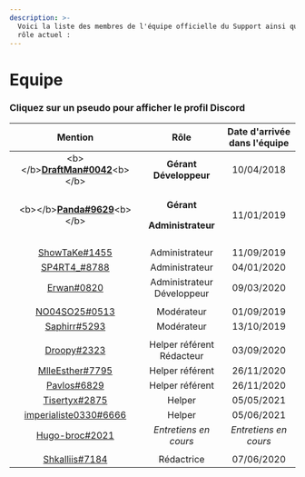 ```yaml
---
description: >-
  Voici la liste des membres de l'équipe officielle du Support ainsi que leur
  rôle actuel :
---
```


# Equipe

### Cliquez sur un pseudo pour afficher le profil Discord

<table>
  <thead>
    <tr>
      <th style="text-align:center">Mention</th>
      <th style="text-align:center">R&#xF4;le</th>
      <th style="text-align:center">Date d&apos;arriv&#xE9;e
        <br />dans l&apos;&#xE9;quipe</th>
    </tr>
  </thead>
  <tbody>
    <tr>
      <td style="text-align:center">&lt;b&gt;&lt;/b&gt;<a href="https://discordapp.com/users/207190782673813504"><b>DraftMan#0042</b></a>&lt;b&gt;&lt;/b&gt;</td>
      <td
      style="text-align:center"><b>G&#xE9;rant<br />D&#xE9;veloppeur</b>
        </td>
        <td style="text-align:center">10/04/2018</td>
    </tr>
    <tr>
      <td style="text-align:center">&lt;b&gt;&lt;/b&gt;<a href="https://discordapp.com/users/164738865649811457"><b>Panda#9629</b></a>&lt;b&gt;&lt;/b&gt;</td>
      <td
      style="text-align:center">
        <p><b>G&#xE9;rant</b>
        </p>
        <p><b>Administrateur</b>
        </p>
        </td>
        <td style="text-align:center">11/01/2019</td>
    </tr>
    <tr>
      <td style="text-align:center"></td>
      <td style="text-align:center"></td>
      <td style="text-align:center"></td>
    </tr>
    <tr>
      <td style="text-align:center"><a href="https://discordapp.com/users/324110004313391105">ShowTaKe#1455</a>
      </td>
      <td style="text-align:center">Administrateur</td>
      <td style="text-align:center">11/09/2019</td>
    </tr>
    <tr>
      <td style="text-align:center"><a href="https://discordapp.com/users/272321832323907585">SP4RT4_#8788</a>
      </td>
      <td style="text-align:center">Administrateur</td>
      <td style="text-align:center">04/01/2020</td>
    </tr>
    <tr>
      <td style="text-align:center"><a href="https://discordapp.com/users/150249602635792385">Erwan#0820</a>
      </td>
      <td style="text-align:center">Administrateur
        <br />D&#xE9;veloppeur</td>
      <td style="text-align:center">09/03/2020</td>
    </tr>
    <tr>
      <td style="text-align:center"></td>
      <td style="text-align:center"></td>
      <td style="text-align:center"></td>
    </tr>
    <tr>
      <td style="text-align:center"><a href="https://discordapp.com/users/518111825859051568">NO04SO25#0513</a>
      </td>
      <td style="text-align:center">Mod&#xE9;rateur</td>
      <td style="text-align:center">01/09/2019</td>
    </tr>
    <tr>
      <td style="text-align:center"><a href="https://discordapp.com/users/555068713343254533">Saphirr#5293</a>
      </td>
      <td style="text-align:center">Mod&#xE9;rateur</td>
      <td style="text-align:center">13/10/2019</td>
    </tr>
    <tr>
      <td style="text-align:center"></td>
      <td style="text-align:center"></td>
      <td style="text-align:center"></td>
    </tr>
    <tr>
      <td style="text-align:center"><a href="https://discordapp.com/users/602548725113552917">Droopy#2323</a>
      </td>
      <td style="text-align:center">Helper r&#xE9;f&#xE9;rent
        <br />R&#xE9;dacteur</td>
      <td style="text-align:center">03/09/2020</td>
    </tr>
    <tr>
      <td style="text-align:center"><a href="https://discordapp.com/users/655032713941614632">MlleEsther#7795</a>
      </td>
      <td style="text-align:center">Helper r&#xE9;f&#xE9;rent</td>
      <td style="text-align:center">26/11/2020</td>
    </tr>
    <tr>
      <td style="text-align:center"><a href="https://discordapp.com/users/691659049569222677">Pavlos#6829</a>
      </td>
      <td style="text-align:center">Helper r&#xE9;f&#xE9;rent</td>
      <td style="text-align:center">26/11/2020</td>
    </tr>
    <tr>
      <td style="text-align:center"><a href="https://discordapp.com/users/622078849857093633">Tisertyx#2875</a>
      </td>
      <td style="text-align:center">Helper</td>
      <td style="text-align:center">05/05/2021</td>
    </tr>
    <tr>
      <td style="text-align:center"><a href="https://discordapp.com/users/587271930797752321">imperialiste0330#6666</a>
      </td>
      <td style="text-align:center">Helper</td>
      <td style="text-align:center">05/06/2021</td>
    </tr>
    <tr>
      <td style="text-align:center"><a href="https://discordapp.com/users/667362944606273576">Hugo-broc#2021</a>
      </td>
      <td style="text-align:center"><em>Entretiens en cours</em>
      </td>
      <td style="text-align:center"><em>Entretiens en cours</em>
      </td>
    </tr>
    <tr>
      <td style="text-align:center"></td>
      <td style="text-align:center"></td>
      <td style="text-align:center"></td>
    </tr>
    <tr>
      <td style="text-align:center"><a href="https://discordapp.com/users/364869974730211329">Shkalliis#7184</a>
      </td>
      <td style="text-align:center">R&#xE9;dactrice</td>
      <td style="text-align:center">07/06/2020</td>
    </tr>
  </tbody>
</table>

